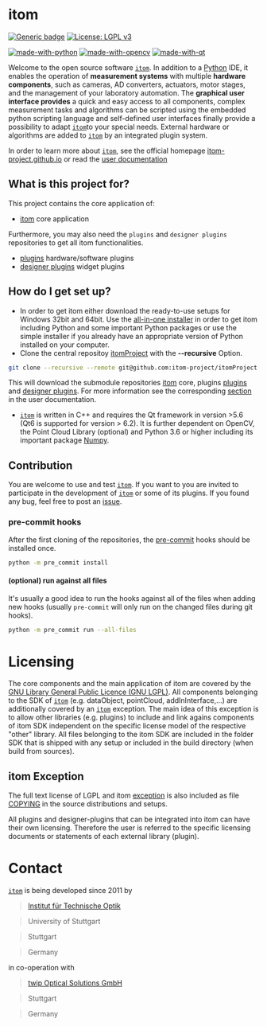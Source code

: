 # itom

[![Generic badge](https://img.shields.io/badge/powered%20by-ITO-blue)](https://www.ito.uni-stuttgart.de/)
[![License: LGPL v3](https://img.shields.io/badge/License-LGPL_v3-blue.svg)](https://www.gnu.org/licenses/lgpl-3.0)

[![made-with-python](https://img.shields.io/badge/Made%20with-Python-1f425f.svg)](https://www.python.org/)
[![made-with-opencv](https://img.shields.io/badge/Made%20by-OpenCV-green)](https://opencv.org/)
[![made-with-qt](https://img.shields.io/badge/Made%20by-Qt-brightgreen)](https://www.qt.io/product/framework)

Welcome to the open source software [``itom``](https://itom-project.github.io/ "``itom``"). In addition to a [Python](https://www.python.org/ "Python") IDE, it enables the operation of **measurement systems** with multiple **hardware components**, such as cameras, AD converters, actuators, motor stages, and the management of your laboratory automation. The **graphical user interface provides** a quick and easy access to all components, complex measurement tasks and algorithms can be scripted using the embedded python scripting language and self-defined user interfaces finally provide a possibility to adapt [``itom``](https://itom-project.github.io/ "``itom``")to your special needs. External hardware or algorithms are added to [``itom``](https://itom-project.github.io/ "``itom``") by an integrated plugin system.

In order to learn more about [``itom``](https://itom-project.github.io/ "``itom``"), see the official homepage [itom-project.github.io](https://itom-project.github.io/) or read the [user documentation](https://itom-project.github.io/latest/docs/index.html)

## What is this project for?

This project contains the core application of:
* [itom](https://github.com/itom-project/itom) core application

Furthermore, you may also need the ``plugins`` and ``designer plugins`` repositories to get all itom functionalities.
* [plugins](https://github.com/itom-project/plugins) hardware/software plugins
* [designer plugins](https://github.com/itom-project/designerPlugins) widget plugins

## How do I get set up?

* In order to get itom either download the ready-to-use setups for Windows 32bit and 64bit. Use the [all-in-one installer](https://sourceforge.net/projects/itom/files/all-in-one-build-setup/ "all-in-one installer") in order to get itom including Python and some important Python packages or use the simple installer if you already have an appropriate version of Python installed on your computer.
* Clone the central repositoy [itomProject](https://github.com/itom-project/itomProject) with the **--recursive** Option.
```bash
git clone --recursive --remote git@github.com:itom-project/itomProject.git
```
This will download the submodule repositories [itom](https://github.com/itom-project/itom) core, plugins [plugins](https://github.com/itom-project/plugins) and [designer plugins](https://github.com/itom-project/designerPlugins). For more information see the corresponding [section](https://itom-project.github.io/latest/docs/02_installation/build_dependencies.html) in the user documentation.
* [``itom``](https://itom-project.github.io/ "``itom``") is written in C++ and requires the Qt framework in version >5.6 (Qt6 is supported for version > 6.2). It is further dependent on OpenCV, the Point Cloud Library (optional) and Python 3.6 or higher including its important package [Numpy](https://numpy.org/doc/stable/index.html "Numpy").


## Contribution

You are welcome to use and test [``itom``](https://itom-project.github.io/ "``itom``"). If you want to you are invited to participate in the development of [``itom``](https://itom-project.github.io/ "``itom``") or some of its plugins. If you found any bug, feel free to post an [issue](https://github.com/itom-project/itom/issues "issue").

### pre-commit hooks
After the first cloning of the repositories, the [pre-commit](https://pre-commit.com/ "pre-commit") hooks should be installed once.
```bash
python -m pre_commit install
```
#### (optional) run against all files
It's usually a good idea to run the hooks against all of the files when adding new hooks (usually ``pre-commit`` will only run on the changed files during git hooks).
```bash
python -m pre_commit run --all-files
```

# Licensing
The core components and the main application of itom are covered by the [GNU Library General Public Licence (GNU LGPL)](https://github.com/itom-project/itom/blob/master/COPYING.txt "GNU Library General Public Licence (GNU LGPL)"). All components belonging to the SDK of [``itom``](https://itom-project.github.io/ "``itom``") (e.g. dataObject, pointCloud, addInInterface,…) are additionally covered by an [``itom``](https://itom-project.github.io/ "``itom``") exception. The main idea of this exception is to allow other libraries (e.g. plugins) to include and link agains components of itom SDK independent on the specific license model of the respective "other" library. All files belonging to the itom SDK are included in the folder SDK that is shipped with any setup or included in the build directory (when build from sources).

## itom Exception
The full text license of LGPL and itom [exception](https://github.com/itom-project/itom/blob/master/LGPL_EXCEPTION.txt "exception") is also included as file [COPYING](https://github.com/itom-project/itom/blob/master/COPYING.txt "COPYING") in the source distributions and setups.

All plugins and designer-plugins that can be integrated into itom can have their own licensing. Therefore the user is referred to the specific licensing documents or statements of each external library (plugin).

# Contact

[``itom``](https://itom-project.github.io/ "``itom``") is being developed since 2011 by

> [Institut für Technische Optik](http://www.uni-stuttgart.de/ito)

> University of Stuttgart

> Stuttgart

> Germany

in co-operation with
> [twip Optical Solutions GmbH](http://www.twip-os.com)

> Stuttgart

> Germany
